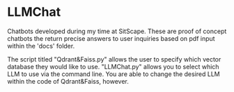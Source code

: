 # LLMChat
Chatbots developed during my time at SitScape. These are proof of concept chatbots the return precise answers to user inquiries based on pdf input within the 'docs' folder.   

The script titled "Qdrant&Faiss.py" allows the user to specify which vector database they would like to use. "LLMChat.py" allows you to select which LLM to use via the command line. You are able to change the desired LLM within the code of Qdrant&Faiss, however.
